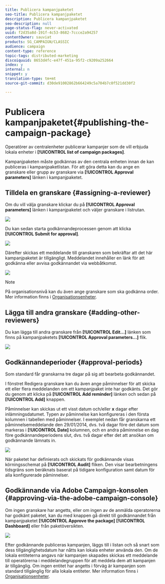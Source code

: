 ```yaml
---
title: Publicera kampanjpaketet
seo-title: Publicera kampanjpaketet
description: Publicera kampanjpaketet
seo-description: null
page-status-flag: never-activated
uuid: f2d35a8d-191f-4c53-8682-7ccce2a94257
contentOwner: sauviat
products: SG_CAMPAIGN/CLASSIC
audience: campaign
content-type: reference
topic-tags: distributed-marketing
discoiquuid: 8653d4fc-e47f-451a-95f2-c9209a252664
index: y
internal: n
snippet: y
translation-type: tm+mt
source-git-commit: d30de91002862b664249c5a704b7c0f521dd30f2

---
```



# Publicera kampanjpaketet{#publishing-the-campaign-package}

Operatörer av centralenheter publicerar kampanjer som de vill erbjuda lokala enheter i **[!UICONTROL list of campaign packages]**.

Kampanjpaketen måste godkännas av den centrala enheten innan de kan publiceras i kampanjpaketlistan. För att göra detta kan du ange en granskare eller grupp av granskare via **[!UICONTROL Approval parameters]** länken i kampanjpaketet.

## Tilldela en granskare {#assigning-a-reviewer}

Om du vill välja granskare klickar du på **[!UICONTROL Approval parameters]** länken i kampanjpaketet och väljer granskare i listrutan.

![](assets/s_advuser_mkg_dist_define_valid.png)

Du kan sedan starta godkännandeprocessen genom att klicka **[!UICONTROL Submit for approval]**.

![](assets/s_advuser_mkg_dist_valid_process.png)

Därefter skickas ett meddelande till granskaren som bekräftar att det här kampanjpaketet är tillgängligt. Meddelandet innehåller en länk för att godkänna eller avvisa godkännandet via webbåtkomst.

![](assets/s_advuser_mkg_dist_valid_process1.png)

>[!NOTE]
>
>På organisationsnivå kan du även ange granskare som ska godkänna order. Mer information finns i [Organisationsenheter](../../campaign/using/about-distributed-marketing.md#organizational-entities).

## Lägga till andra granskare {#adding-other-reviewers}

Du kan lägga till andra granskare från **[!UICONTROL Edit...]** länken som finns på kampanjpaketets **[!UICONTROL Approval parameters...]** flik.

![](assets/s_advuser_mkg_dist_select_op_valid.png)

## Godkännandeperioder {#approval-periods}

Som standard får granskarna tre dagar på sig att bearbeta godkännandet.

I fönstret Redigera granskare kan du även ange påminnelser för att skicka ett eller flera meddelanden om ett kampanjpaket inte har godkänts. Det gör du genom att klicka på **[!UICONTROL Add reminder]** länken och sedan på **[!UICONTROL Add]** knappen.

Påminnelser kan skickas ut ett visst datum och/eller **x** dagar efter inlämningsdatumet. Typen av påminnelse kan konfigureras i den första kolumnen i tabellen med påminnelser. I exemplet nedan får granskarna ett påminnelsemeddelande den 29/01/2014, dvs. två dagar före det datum som markeras i **[!UICONTROL Date]** kolumnen, och en andra påminnelse en dag före godkännandeperiodens slut, dvs. två dagar efter det att ansökan om godkännande lämnats in.

![](assets/s_advuser_mkg_dist_reminder_planning.png)

När paketet har definierats och skickats för godkännande visas körningsschemat på **[!UICONTROL Audit]** fliken. Den visar bearbetningens tidsgräns som beräknats baserat på tidigare konfiguration samt datum för alla konfigurerade påminnelser.

## Godkännande via Adobe Campaign-konsolen {#approving-via-the-adobe-campaign-console}

Om ingen granskare har angetts, eller om ingen av de anmälda operatorerna har godkänt paketet, kan du med knappen gå direkt till godkännandet från kampanjpaketet **[!UICONTROL Approve the package]** **[!UICONTROL Dashboard]** eller från paketöversikten.

![](assets/s_advuser_mkg_dist_valid_button.png)

Efter godkännande publiceras kampanjen, läggs till i listan och så snart som dess tillgänglighetsdatum har nåtts kan lokala enheter använda den. Om de lokala entiteterna angavs när kampanjen skapades skickas ett meddelande till operatörerna i meddelandegruppen för att meddela dem att kampanjen är tillgänglig. Om ingen entitet har angetts i förväg är kampanjen som standard tillgänglig för alla lokala entiteter. Mer information finns i [Organisationsenheter](../../campaign/using/about-distributed-marketing.md#organizational-entities).
